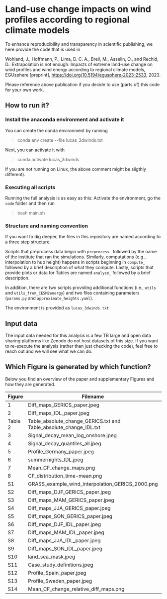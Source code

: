 # Land-use change impacts on wind profiles according to regional climate models

To enhance reproducibility and transparency in scientific publishing, we here provide the code that is used in 

Wohland, J., Hoffmann, P., Lima, D. C. A., Breil, M., Asselin, O., and Rechid, D.: Extrapolation is not enough: Impacts of extreme land-use change on wind profiles and wind energy according to regional climate models, EGUsphere [preprint], https://doi.org/10.5194/egusphere-2023-2533, 2023.

Please reference above  publication if you decide to use (parts of) this code for your own work.

## How to run it?

### Install the anaconda environment and activate it

You can create the conda environment by running

> conda env create --file lucas_3dwinds.txt

Next, you can activate it with

> conda activate lucas_3dwinds

If you are not running on Linux, the above comment might be sligthly different).

### Executing all scripts
Running the full analysis is as easy as this: Activate the environment, go the `code` folder and then run

> bash main.sh

### Structure and naming convention

If you want to dig deeper, the files in this repository  are named according to a three step structure. 

Scripts that preprocess data begin with `preprocess_` followed by the name of the institute that ran the simulations. 
Similarly, computations (e.g., interpolation to hub height) happens in scripts beginning in `compute_` followed by a brief description of what they compute.
Lastly, scripts that provide plots or data for Tables are named `analyze_` followed by a brief description. 

In addition, there are two scripts providing additional functions (i.e., `utils` and `utils_from_CESM2energy`) and two 
files containing parameters (`params.py` and `approximate_heights.yaml`).

The environment is provided as `lucas_3dwinds.txt`


## Input data
The input data needed for this analysis is a few TB large and open data sharing platforms 
like Zenodo do not host datasets of this size. If you want to re-execute the analysis 
(rather than just checking the code), feel free to reach out and we will see what we can do.

## Which Figure is generated by which function?

Below you find an overview of the paper and supplementary Figures and how they are generated. 

| Figure	| Filename	| Generating function |
| -----	| -----	| ----- |
| 1	| Diff_maps_GERICS_paper.jpeg	| analyze_monthly_means.plot_maps_per_height_paper()|
|2 |	Diff_maps_IDL_paper.jpeg |	analyze_monthly_means.plot_maps_per_height_paper()
|Table 2 |	Table_absolute_change_GERICS.txt and Table_absolute_change_IDL.txt	|analyze_monthly_means.stats_per_height()
|3|	Signal_decay_mean_log_onshore.jpeg |	analyze_monthly_means.plot_signal_decay_mean_log()
|4|	Signal_decay_quantiles_all.jpeg	|analyze_monthly_means.plot_decay_quantiles_all()
|5|	Profile_Germany_paper.jpeg	|analyze_subdaily.plot_profile_subdaily()
|6|	summernights_IDL.jpeg	|analyze_summernights_IDL.py
|7|	Mean_CF_change_maps.png	|analyze_generation.plot_mean_maps()
|8|	CF_distribution_time-mean.png	|analyze_generation.plot_mean_histograms()
|S1|	GRASS_example_wind_interpolation_GERICS_2000.png	|compute_hub_height.plot_illustration_location()
|S2	|Diff_maps_DJF_GERICS_paper.jpeg	|analyze_monthly_means.plot_maps_per_height_paper()
|S3|	Diff_maps_MAM_GERICS_paper.jpeg	|analyze_monthly_means.plot_maps_per_height_paper()
|S4|	Diff_maps_JJA_GERICS_paper.jpeg	|analyze_monthly_means.plot_maps_per_height_paper()
|S5|	Diff_maps_SON_GERICS_paper.jpeg	|analyze_monthly_means.plot_maps_per_height_paper()
|S6|	Diff_maps_DJF_IDL_paper.jpeg	|analyze_monthly_means.plot_maps_per_height_paper()
|S7|	Diff_maps_MAM_IDL_paper.jpeg	|analyze_monthly_means.plot_maps_per_height_paper()
|S8|	Diff_maps_JJA_IDL_paper.jpeg	|analyze_monthly_means.plot_maps_per_height_paper()
|S9|	Diff_maps_SON_IDL_paper.jpeg	|analyze_monthly_means.plot_maps_per_height_paper()
|S10|	land_sea_mask.jpeg	|utils.compute_land_sea_mask()
|S11|	Case_study_definitions.jpeg	|analyze_subdaily.plot_focus_areas()
|S12|	Profile_Spain_paper.jpeg	|analyze_subdaily.plot_profile_subdaily()
|S13|	Profile_Sweden_paper.jpeg	|analyze_subdaily.plot_profile_subdaily()
|S14|	Mean_CF_change_relative_diff_maps.png	|analyze_generation.plot_relative_change()
